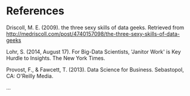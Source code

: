 # References

Driscoll, M. E. (2009). the three sexy skills of data geeks.  Retrieved from http://medriscoll.com/post/4740157098/the-three-sexy-skills-of-data-geeks

Lohr, S. (2014, August 17). For Big-Data Scientists, 'Janitor Work' is Key Hurdle to Insights. The New York Times. 

Provost, F., & Fawcett, T. (2013). Data Science for Business. Sebastopol, CA: O'Reilly Media.

...